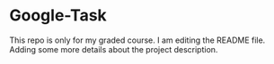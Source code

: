 # Google-Task
This repo is only for my graded course.
I am editing the README file. Adding some more details about the project description.
